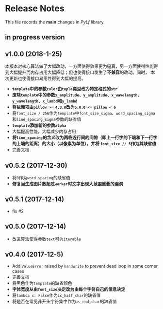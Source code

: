 # Release Notes
This file records the **main** changes in *PyLf* library.

## in progress version

## v1.0.0 (2018-1-25)
本版本对核心算法做了大幅改动，一方面使得效果更为逼真，另一方面使得性能得到大幅提升而内存占用大幅降低；但也使得接口发生了**不兼容**的改动。同时，
本次更新也使得接口易用性得到大幅的提高。
* __`template`中的参数`color`由`tuple`类型改为特定格式的`str`__
* __废除`template`中的参数`x_amplitude`、`y_amplitude`、`x_wavelength`、`y_wavelength`、`x_lambd`和`y_lambd`__
* __将依赖项由`pillow >= 4.3.0`改为`5.0.0 <= pillow < 6`__
* 将`font_size / 256`作为`template`中`font_size_sigma`、`word_spacing_sigma`和`line_spacing_sigma`参数的缺省值
* __`template`添加新的参数`alpha`__
* 大幅提高性能，大幅减少内存占用
* __将`line_spacing`的含义改为两临近行间的间隙（即上一行字的下端和下一行字的上端的距离）的大小（以像素为单位），并将
`font_size // 5`作为其缺省值__
* 完善文档

## v0.5.2 (2017-12-30)
* 将`0`作为`word_spacing`的缺省值
* __修复当生成图片数超过`worker`时文字出现大范围重叠的漏洞__

## v0.5.1 (2017-12-14)
* fix #2

## v0.5.0 (2017-12-14)
* 改进算法使得参数`text`可为`iterable`

## v0.4.0 (2017-12-5)
* Add `ValueError` raised by `handwrite` to prevent dead loop in some corner cases
* 完善文档
* 将黑色作为`template`的缺省颜色
* __字体宽度从由`font_size`决定改为由每个字符自己的信息决定__
* 将`lambda c: False`作为`is_half_char`的缺省值
* 将是否在常见非开头字符集中作为`is_end_char`的缺省值
